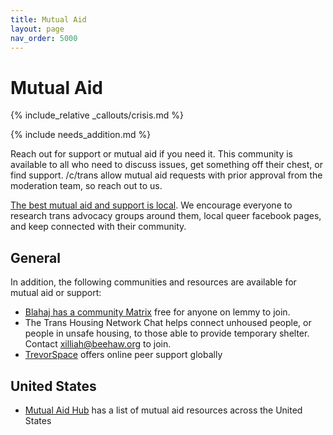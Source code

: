 ```yaml
---
title: Mutual Aid
layout: page
nav_order: 5000
---
```

# Mutual Aid

{% include_relative _callouts/crisis.md %}

{% include needs_addition.md %}

Reach out for support or mutual aid if you need it. This community is available to all who need to discuss issues, get something off their chest, or find support. /c/trans allow mutual aid requests with prior approval from the moderation team, so reach out to us. 

[The best mutual aid and support is local](/local-community). We encourage everyone to research trans advocacy groups around them, local queer facebook pages, and keep connected with their community.

## General
In addition, the following communities and resources are available for mutual aid or support:

* [Blahaj has a community Matrix](https://lemmy.blahaj.zone/post/15256176) free for anyone on lemmy to join.
* The Trans Housing Network Chat helps connect unhoused people, or people in unsafe housing, to those able to provide temporary shelter. Contact [xilliah@beehaw.org](https://lemmy.blahaj.zone/u/xilliah@beehaw.org) to join.
* [TrevorSpace](https://www.trevorspace.org/) offers online peer support globally

## United States
* [Mutual Aid Hub](https://www.mutualaidhub.org/) has a list of mutual aid resources across the United States

